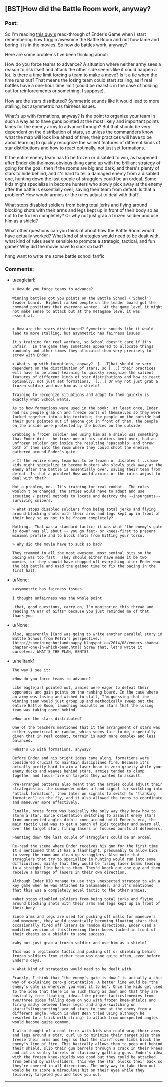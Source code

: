 ## [BST]How did the Battle Room work, anyway?

### Post:

So I'm reading [this guy's](http://somethingshortandsnappy.blogspot.ca/) read-through of Ender's Game when I start remembering how friggin awesome the Battle Room and not how lame and boring it is in the movies. So how do battles work, anyway?

Here are some problems I've been thinking about:

How do you force teams to advance? A situation where neither army sees a reason to risk itself and attack the other side seems like it could happen a lot. Is there a time limit forcing a team to make a move? Is it a tie when the time runs out? That means the losing team could start stalling, as if real battles have a one-hour time limit (could be realistic in the case of holding out for reinforcements or something, I suppose).

How are the stars distributed? Symmetric sounds like it would lead to more stalling, but asymmetric has fairness issues.

What's up with formations, anyway? Is the point to organize your team in such a way as to have guns pointed at the most likely and important points lanes for the enemy army to advance through? But that should be very dependent on the distribution of stars, so unless the commanders know what the map will look like ahead of time, their practices will have to be about learning to quickly recognize the salient features of different kinds of star distributions and how to react optimally, not just set formations.

If the entire enemy team has to be frozen or disabled to win, as happened after Ender ~~did the most obvious thing~~ came up with the brilliant strategy of going for the goal, then if the rooms are big and dark, and there's plenty of stars to hide behind, and it's hard to tell a damaged enemy from a disabled one, hunting down the last couple of stragglers could be an ordeal. Some kids might specialize in become hunters who slowly pick away at the enemy after the battle is essentially over, saving their team from defeat. Is that a problem? How would armies or the rules adjust to deal with that?

What stops disabled soldiers from being total jerks and flying around blocking shots with their arms and legs kept up in front of their body so as not to be frozen completely? Or why not just grab a frozen soldier and use him as a shield?

What other questions can you think of about how the Battle Room would have actually worked? What kind of strategies would need to be dealt with, what kind of rules seem sensible to promote a strategic, tactical, and fun game? Why did the movie have to suck so bad?

hnng want to write me some battle school fanfic

### Comments:

- u/eaglejarl:
  ```
  > How do you force teams to advance? 

  Winning battles got you points on the Battle School ('School') leader board.  Highest ranked people on the leader board got the command positions that everyone wanted.  At the game level it might not make sense to attack but at the metagame level it was essential.


  > How are the stars distributed? Symmetric sounds like it would lead to more stalling, but asymmetric has fairness issues.

  It's training for real warfare, so School doesn't care if it's unfair.  In the game they sometimes appeared to allocate things randomly and other times they allocated them very precisely to screw with Ender.

  > What's up with formations, anyway?  [...T]hat should be very dependent on the distribution of stars, so [...] their practices will have to be about learning to quickly recognize the salient features of different kinds of star distributions and how to react optimally, not just set formations.  [...] Or why not just grab a frozen soldier and use him as a shield?

  Training to recognize situations and adapt to them quickly is exactly what School wants.  

  As to how formations were used in the book:  at least once, Ender had his people grab on and freeze parts of themselves so they were locked together into a big tortoise; the people on the outside had their guns pointed out if anyone got in front of them, the people on the inside were protected by the bodies on the outside.

  Grabbing a frozen soldier and using him as a shield was something that Ender did -- he froze one of his soldiers bent over, had an unfrozen soldier get inside the resulting 'spaceship' and threw both of them into the room where they could shoot the enemies gathered around Ender's gate.

  > If the entire enemy team has to be frozen or disabled [...s]ome kids might specialize in become hunters who slowly pick away at the enemy after the battle is essentially over, saving their team from defeat. Is that a problem? How would armies or the rules adjust to deal with that?

  Not a problem, no.  It's training for real combat.  The rules wouldn't be changed; the armies would have to adapt and use scouting / patrol methods to locate and destroy the ~~insurgents~~ surviving snipers.

  > What stops disabled soldiers from being total jerks and flying around blocking shots with their arms and legs kept up in front of their body so as not to be frozen completely? 

  Nothing.  That was a standard tactic; it was what "the enemy's gate is down" was all about -- you go feet- or knees-first to present minimal profile and to block shots from hitting your torso.

  > Why did the movie have to suck so bad?

  They crammed in all the most awesome, most seminal bits so the pacing was too fast.  They should either have made it be two movies, or they should have chopped off everything after Ender won the big battle and used the gained time to fix the pacing in the first half.
  ```

- u/None:
  ```
  >asymmetric has fairness issues.

  i thought unfairness was the whole point

   that, good questions, carry on, I'm monitoring this thread and reading *A War of Gifts* because you just reminded me of that, thank you
  ```

- u/None:
  ```
  Also, apparently [Card was going to write another parallel story in Battle School from Petra's perspective.](http://somethingshortandsnappy.blogspot.ca/2014/08/enders-shadow-chapter-one-in-which-bean.html) Screw that, let's write it ourselves. WHAT'S THE PLAN, GENTS?
  ```

- u/helltank1:
  ```
  The way I see it:

  >How do you force teams to advance?

  Like eaglejarl pointed out, armies were eager to defeat their opponents and gain points on the ranking board. In the case where an army was losing and wished to stall, I'm guessing that the winning team would just group up and methodically sweep out the entire Battle Room, launching assaults on stars that the losing team was taking cover behind.

  >How are the stars distributed?

  One of the teachers mentioned that it the arrangement of stars was either symmetrical or random, which seems fair to me, especially given that in real combat, terrain is much more complex and less balanced.

  >What's up with formations, anyway?

  Before Ender and his bright ideas came along, formations were considered crucial to maintain disciplined fire. Because it's actually pretty hard to aim a laser beam in zero gravity while your enemy ducks and weaves behind stars, armies tended to clump together and focus-fire on targets they wanted to assault.

  Pre-arranged patterns also meant that the armies could adjust their strategies(ie. the commander makes a hand signal for switching into "attack formation", then later on signals to switch to "flanking formation") on the fly, and it also allowed the toons to coordinate and maneuver more effectively. 

  Finally, brute force was basically the only way they knew how to storm a star. Since orientation switching to assault enemy stars from unexpected angles didn't come around until Ender's era, the main tactic used was to get a bunch of kids together and swarm all over the target star, firing lasers in focused bursts at defenders. 

  >hunting down the last couple of stragglers could be an ordeal

  Re-read the scene where Ender receives his gun for the first time. It's mentioned that it has a flashlight, presumably to allow kids to sweep the room and clean up stragglers. Also note that stragglers that try to specialize in hunting would run into some difficulties, mainly that they would be firing laser beams leading in a straight line back to them. They'd knock out one guy and then receive a barrage of lasers in their own direction.

  Although Ender DID manage to use this unexpected strategy to win a key game when he was attached to Salamander, and it's mentioned that this was a completely novel tactic to the other armies. 

  >What stops disabled soldiers from being total jerks and flying around blocking shots with their arms and legs kept up in front of their body

  Since arms and legs are used for pushing off walls for maneuvers and movement, they would essentially becoming floating stars that occasionally fired off lasers in random directions. Ender used a modified version of this(freezing their knees tucked in front of their chests as a shield) to some success. 

  >why not just grab a frozen soldier and use him as a shield?

  This was a legitimate tactic and pushing off or shielding behind frozen soldiers from either team was done quite often, even before Ender's days.

  > What kind of strategies would need to be dealt with

  Frankly, I think that "the enemy's gate is down" is actually a shit way of explaining zero-g orientation. A better line would be "the enemy's gate is wherever you want it to be". Once the kids get used to the idea that there is no such thing as down and that they are basically free floating, ideas like pincer tactics(enemies from two/three sides falling down on you with frozen knee-shields and firing madly between their legs) and angle-switching on stars("slingshotting" around stars to come at the enemy from a different angle, which is what Bean tried using although he resorted to a trick with string) to attack from unexpected angles would become quite common.

  I also thought of a cool trick with kids who could wrap their arms and legs around a star, curl up to minimize their target size then freeze their arms and legs so that the star/frozen limbs block the enemy's line of fire. This basically allows them to peep out behind their shield, slip their gun barrels through a crack in their knees and act as sentry turrets or stationary gattling-guns. Ender's idea with the frozen knee-shields was good but they could be attacked from behind by wall-sliders, this way the star blocks their back so they're covered in all directions. The only way to take them out would be to score a miraculous hit on their eyes while they leisurely targeted you and took you out.
  ```

---

